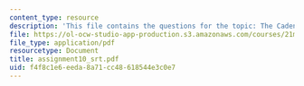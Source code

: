 ```yaml
---
content_type: resource
description: 'This file contains the questions for the topic: The Cadential Six-four.'
file: https://ol-ocw-studio-app-production.s3.amazonaws.com/courses/21m-301-harmony-and-counterpoint-i-spring-2005/f4f8c1e6eeda8a71cc48618544e3c0e7_assignment10_srt.pdf
file_type: application/pdf
resourcetype: Document
title: assignment10_srt.pdf
uid: f4f8c1e6-eeda-8a71-cc48-618544e3c0e7
---
```

